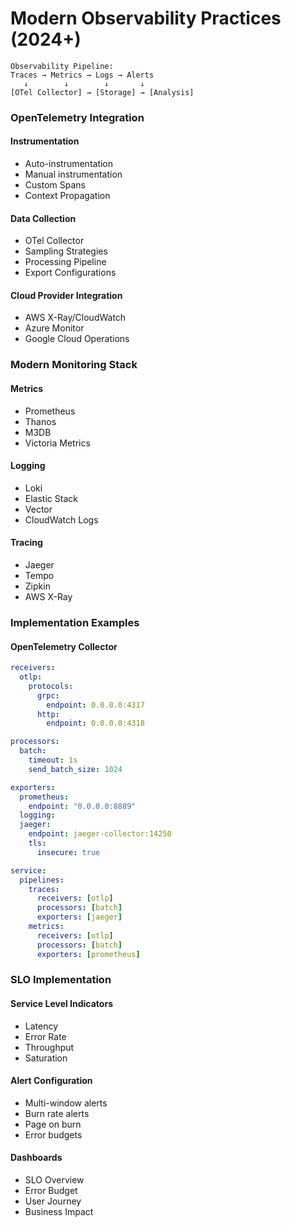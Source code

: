 # Modern Observability Practices (2024+)

```ascii
Observability Pipeline:
Traces → Metrics → Logs → Alerts
   ↓        ↓        ↓       ↓
[OTel Collector] → [Storage] → [Analysis]
```

### OpenTelemetry Integration

#### Instrumentation
* Auto-instrumentation
* Manual instrumentation
* Custom Spans
* Context Propagation

#### Data Collection
* OTel Collector
* Sampling Strategies
* Processing Pipeline
* Export Configurations

#### Cloud Provider Integration
* AWS X-Ray/CloudWatch
* Azure Monitor
* Google Cloud Operations

### Modern Monitoring Stack

#### Metrics
* Prometheus
* Thanos
* M3DB
* Victoria Metrics

#### Logging
* Loki
* Elastic Stack
* Vector
* CloudWatch Logs

#### Tracing
* Jaeger
* Tempo
* Zipkin
* AWS X-Ray

### Implementation Examples

#### OpenTelemetry Collector
```yaml
receivers:
  otlp:
    protocols:
      grpc:
        endpoint: 0.0.0.0:4317
      http:
        endpoint: 0.0.0.0:4318

processors:
  batch:
    timeout: 1s
    send_batch_size: 1024

exporters:
  prometheus:
    endpoint: "0.0.0.0:8889"
  logging:
  jaeger:
    endpoint: jaeger-collector:14250
    tls:
      insecure: true

service:
  pipelines:
    traces:
      receivers: [otlp]
      processors: [batch]
      exporters: [jaeger]
    metrics:
      receivers: [otlp]
      processors: [batch]
      exporters: [prometheus]
```

### SLO Implementation

#### Service Level Indicators
* Latency
* Error Rate
* Throughput
* Saturation

#### Alert Configuration
* Multi-window alerts
* Burn rate alerts
* Page on burn
* Error budgets

#### Dashboards
* SLO Overview
* Error Budget
* User Journey
* Business Impact